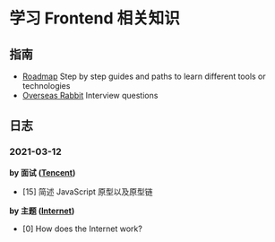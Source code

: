 # 学习 Frontend 相关知识

## 指南

- [Roadmap](https://roadmap.sh/frontend) Step by step guides and paths to learn different tools or technologies
- [Overseas Rabbit](https://osjobs.net/topk/) Interview questions

## 日志

### 2021-03-12

**by 面试 ([Tencent](https://osjobs.net/topk/腾讯/))**

- [15] 简述 JavaScript 原型以及原型链

**by 主题 ([Internet](https://roadmap.sh/frontend))**

- [0] How does the Internet work?